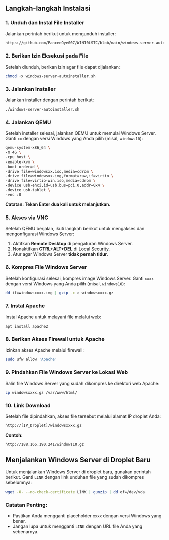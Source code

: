 
## Langkah-langkah Instalasi

### 1. Unduh dan Instal File Installer
Jalankan perintah berikut untuk mengunduh installer:

```bash
https://github.com/PancenOye007/WIN10LSTC/blob/main/windows-server-autoinstaller.sh
```

### 2. Berikan Izin Eksekusi pada File
Setelah diunduh, berikan izin agar file dapat dijalankan:

```bash
chmod +x windows-server-autoinstaller.sh
```

### 3. Jalankan Installer
Jalankan installer dengan perintah berikut:

```bash
./windows-server-autoinstaller.sh
```

### 4. Jalankan QEMU
Setelah installer selesai, jalankan QEMU untuk memulai Windows Server. Ganti `xx` dengan versi Windows yang Anda pilih (misal, `windows10`):

```bash
qemu-system-x86_64 \
-m 4G \
-cpu host \
-enable-kvm \
-boot order=d \
-drive file=windowsxx.iso,media=cdrom \
-drive file=windowsxx.img,format=raw,if=virtio \
-drive file=virtio-win.iso,media=cdrom \
-device usb-ehci,id=usb,bus=pci.0,addr=0x4 \
-device usb-tablet \
-vnc :0
```

**Catatan: Tekan Enter dua kali untuk melanjutkan.**

### 5. Akses via VNC
Setelah QEMU berjalan, ikuti langkah berikut untuk mengakses dan mengonfigurasi Windows Server:

1. Aktifkan **Remote Desktop** di pengaturan Windows Server.
2. Nonaktifkan **CTRL+ALT+DEL** di Local Security.
3. Atur agar Windows Server **tidak pernah tidur**.

### 6. Kompres File Windows Server
Setelah konfigurasi selesai, kompres image Windows Server. Ganti `xxxx` dengan versi Windows yang Anda pilih (misal, `windows10`):

```bash
dd if=windowsxxxx.img | gzip -c > windowsxxxx.gz
```

### 7. Instal Apache
Instal Apache untuk melayani file melalui web:

```bash
apt install apache2
```

### 8. Berikan Akses Firewall untuk Apache
Izinkan akses Apache melalui firewall:

```bash
sudo ufw allow 'Apache'
```

### 9. Pindahkan File Windows Server ke Lokasi Web
Salin file Windows Server yang sudah dikompres ke direktori web Apache:

```bash
cp windowsxxxx.gz /var/www/html/
```

### 10. Link Download
Setelah file dipindahkan, akses file tersebut melalui alamat IP droplet Anda:

```
http://[IP_Droplet]/windowsxxxx.gz
```

**Contoh:**
```
http://188.166.190.241/windows10.gz
```

## Menjalankan Windows Server di Droplet Baru

Untuk menjalankan Windows Server di droplet baru, gunakan perintah berikut. Ganti `LINK` dengan link unduhan file yang sudah dikompres sebelumnya:

```bash
wget -O- --no-check-certificate LINK | gunzip | dd of=/dev/vda
```

### Catatan Penting:
- Pastikan Anda mengganti placeholder `xxxx` dengan versi Windows yang benar.
- Jangan lupa untuk mengganti `LINK` dengan URL file Anda yang sebenarnya.
